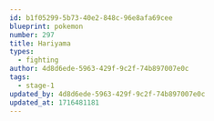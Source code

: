```yaml
---
id: b1f05299-5b73-40e2-848c-96e8afa69cee
blueprint: pokemon
number: 297
title: Hariyama
types:
  - fighting
author: 4d8d6ede-5963-429f-9c2f-74b897007e0c
tags:
  - stage-1
updated_by: 4d8d6ede-5963-429f-9c2f-74b897007e0c
updated_at: 1716481181
---
```

